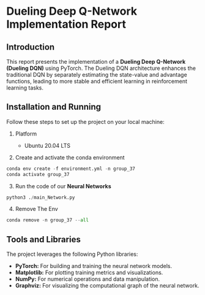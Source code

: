 # Dueling Deep Q-Network Implementation Report

## Introduction

This report presents the implementation of a **Dueling Deep Q-Network (Dueling DQN)** using PyTorch. The Dueling DQN architecture enhances the traditional DQN by separately estimating the state-value and advantage functions, leading to more stable and efficient learning in reinforcement learning tasks.

## Installation and Running

Follow these steps to set up the project on your local machine:

1. Platform

   - Ubuntu 20.04 LTS

2. Create and activate the conda environment

```py
conda env create -f environment.yml -n group_37
conda activate group_37
```

3. Run the code of our **Neural Networks**

```py
python3 ./main_Network.py
```

4. Remove The Env

```py
conda remove -n group_37 --all
```

## Tools and Libraries

The project leverages the following Python libraries:

- **PyTorch:** For building and training the neural network models.
- **Matplotlib:** For plotting training metrics and visualizations.
- **NumPy:** For numerical operations and data manipulation.
- **Graphviz:** For visualizing the computational graph of the neural network.

